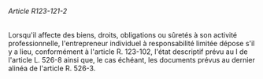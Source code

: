 ###### Article R123-121-2

Lorsqu'il affecte des biens, droits, obligations ou sûretés à son activité professionnelle, l'entrepreneur individuel à responsabilité limitée dépose s'il y a lieu, conformément à l'article R. 123-102, l'état descriptif prévu au I de l'article L. 526-8 ainsi que, le cas échéant, les documents prévus au dernier alinéa de l'article R. 526-3.

